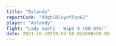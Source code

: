 ```yaml
---
title: "Aslandy"
reportCode: "9VghCRJvynYPpxG1"
player: "Aslandy"
fight: "Lady Vashj - Wipe 4 (68.99%)"
date: 2021-10-10T19:07:58.024000+00:00
---
```

